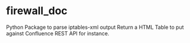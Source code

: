 # firewall_doc
Python Package to parse iptables-xml output
Return a HTML Table to put against Confluence REST API for instance.


